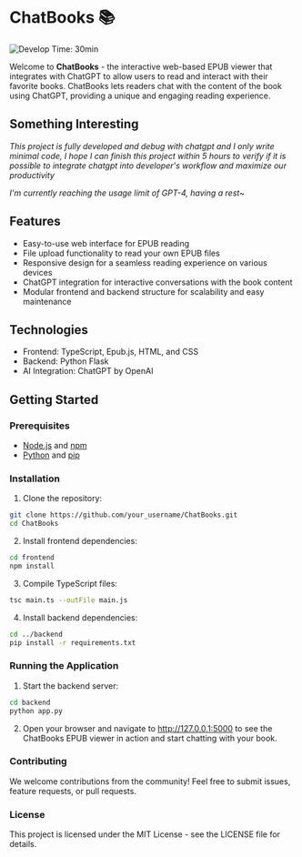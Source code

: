 # ChatBooks 📚
![Develop Time: 30min](https://img.shields.io/badge/Develop%20Time-42min-green)

Welcome to **ChatBooks** - the interactive web-based EPUB viewer that integrates with ChatGPT to allow users to read and interact with their favorite books. ChatBooks lets readers chat with the content of the book using ChatGPT, providing a unique and engaging reading experience.

## Something Interesting

*This project is fully developed and debug with chatgpt and I only write minimal code, I hope I can finish this project within 5 hours to verify if it is possible to integrate chatgpt into developer's workflow and maximize our productivity*

*I'm currently reaching the usage limit of GPT-4, having a rest~*

## Features

- Easy-to-use web interface for EPUB reading
- File upload functionality to read your own EPUB files
- Responsive design for a seamless reading experience on various devices
- ChatGPT integration for interactive conversations with the book content
- Modular frontend and backend structure for scalability and easy maintenance

## Technologies

- Frontend: TypeScript, Epub.js, HTML, and CSS
- Backend: Python Flask
- AI Integration: ChatGPT by OpenAI

## Getting Started

### Prerequisites

- [Node.js](https://nodejs.org/) and [npm](https://www.npmjs.com/)
- [Python](https://www.python.org/) and [pip](https://pip.pypa.io/en/stable/)

### Installation

1. Clone the repository:

```bash
git clone https://github.com/your_username/ChatBooks.git
cd ChatBooks
```

2. Install frontend dependencies:

```bash
cd frontend
npm install
```

3. Compile TypeScript files:

```bash
tsc main.ts --outFile main.js
```

4. Install backend dependencies:

```bash
cd ../backend
pip install -r requirements.txt
```

### Running the Application
1. Start the backend server:

```bash
cd backend
python app.py
```

2. Open your browser and navigate to http://127.0.0.1:5000 to see the ChatBooks EPUB viewer in action and start chatting with your book.


### Contributing 
We welcome contributions from the community! Feel free to submit issues, feature requests, or pull requests.

### License

This project is licensed under the MIT License - see the LICENSE file for details.
